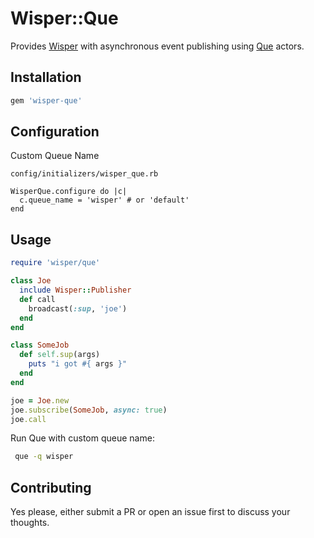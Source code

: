 # Wisper::Que

Provides [Wisper](https://github.com/krisleech/wisper) with asynchronous event
publishing using [Que](https://github.com/chanks/que) actors.

## Installation

```ruby
gem 'wisper-que'
```

## Configuration

Custom Queue Name

`config/initializers/wisper_que.rb`
```
WisperQue.configure do |c|
  c.queue_name = 'wisper' # or 'default'
end
```

## Usage

```ruby
require 'wisper/que'

class Joe
  include Wisper::Publisher
  def call
    broadcast(:sup, 'joe')
  end
end

class SomeJob
  def self.sup(args)
    puts "i got #{ args }"
  end
end

joe = Joe.new
joe.subscribe(SomeJob, async: true)
joe.call
```

Run Que with custom queue name:
```bash
 que -q wisper
```


## Contributing

Yes please, either submit a PR or open an issue first to discuss your thoughts.
